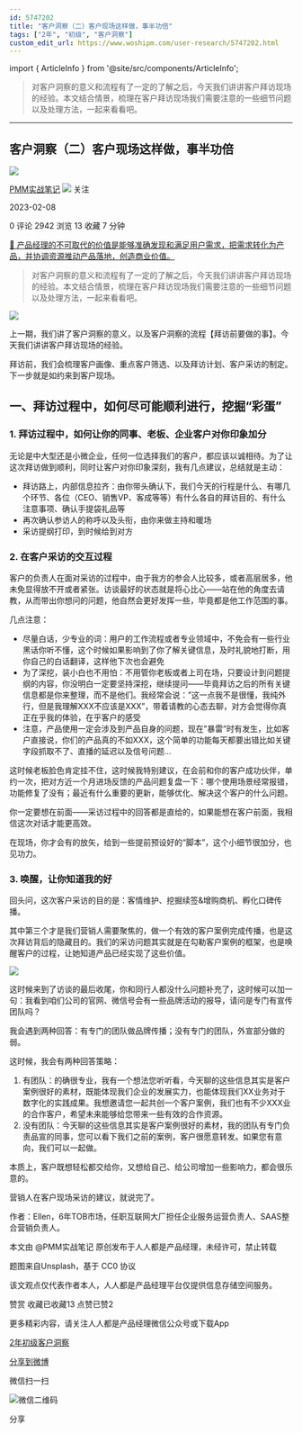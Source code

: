```yaml
---
id: 5747202
title: "客户洞察（二）客户现场这样做，事半功倍"
tags: ["2年", "初级", "客户洞察"]
custom_edit_url: https://www.woshipm.com/user-research/5747202.html
---
```

import { ArticleInfo } from '@site/src/components/ArticleInfo';

<ArticleInfo
    author="PMM实战笔记"
    authorLink="https://www.woshipm.com/u/1084308"
    published="2023-02-08"
    views={2942}
    comments={0}
    collects={13}
/>

> 对客户洞察的意义和流程有了一定的了解之后，今天我们讲讲客户拜访现场的经验。本文结合情景，梳理在客户拜访现场我们需要注意的一些细节问题以及处理方法，一起来看看吧。

---

## 客户洞察（二）客户现场这样做，事半功倍

[![](https://static.woshipm.com/pmapp_avatar_20230215113359_9706.jpg?imageView2/1/w/72/h/72/q/100)](https://www.woshipm.com/u/1084308)

[PMM实战笔记](https://www.woshipm.com/u/1084308) ![](https://static.woshipm.com/tag/1101_1@2x.png) 关注

2023-02-08

0 评论 2942 浏览 13 收藏 7 分钟

[🔗 产品经理的不可取代的价值是能够准确发现和满足用户需求，把需求转化为产品，并协调资源推动产品落地，创造商业价值。](https://ke.qidianla.com/courses/90pm)

> 对客户洞察的意义和流程有了一定的了解之后，今天我们讲讲客户拜访现场的经验。本文结合情景，梳理在客户拜访现场我们需要注意的一些细节问题以及处理方法，一起来看看吧。

![](https://image.woshipm.com/wp-files/2023/02/fJnUIgSVnX8TyjsazQoI.jpg)

上一期，我们讲了客户洞察的意义，以及客户洞察的流程【拜访前要做的事】。今天我们讲讲客户拜访现场的经验。

拜访前，我们会梳理客户画像、重点客户筛选、以及拜访计划、客户采访的制定。下一步就是如约来到客户现场。

## 一、拜访过程中，如何尽可能顺利进行，挖掘“彩蛋”

### 1\. 拜访过程中，如何让你的同事、老板、企业客户对你印象加分

无论是中大型还是小微企业，任何一位选择我们的客户，都应该以诚相待。为了让这次拜访做到顺利，同时让客户对你印象深刻，我有几点建议，总结就是主动：

*   拜访路上，内部信息拉齐：由你带头确认下，我们今天的行程是什么、有哪几个环节、各位（CEO、销售VP、客成等等）有什么各自的拜访目的、有什么注意事项、确认手提袋礼品等
*   再次确认参访人的称呼以及头衔，由你来做主持和暖场
*   采访提纲打印，到时候给到对方

### 2\. 在客户采访的交互过程

客户的负责人在面对采访的过程中，由于我方的参会人比较多，或者高层居多，他未免显得放不开或者紧张。访谈最好的状态就是将心比心——站在他的角度去请教，从而带出你想问的问题，他自然会更好发挥一些，毕竟都是他工作范围的事。

几点注意：

*   尽量白话，少专业的词：用户的工作流程或者专业领域中，不免会有一些行业黑话你听不懂，这个时候如果影响到了你了解关键信息，及时礼貌地打断，用你自己的白话翻译，这样他下次也会避免
*   为了深挖，装小白也不用怕：不用管你老板或者上司在场，只要设计到问题提纲的内容，你没明白一定要坚持深挖，继续提问——毕竟拜访之后的所有关键信息都是你来整理，而不是他们。我经常会说：”这一点我不是很懂，我纯外行，但是我理解XXX不应该是XXX”，带着请教的心态去聊，对方会觉得你真正在乎我的体验，在乎客户的感受
*   注意，产品使用一定会涉及到产品自身的问题，现在”暴雷”时有发生，比如客户直接说，你们的产品真的不如XXX，这个简单的功能每天都要出错比如关键字段抓取不了、直播的延迟以及信号问题…

这时候老板脸色肯定挂不住，这时候我特别建议，在会前和你的客户成功伙伴，单约一次，把对方近一个月进场反馈的产品问题复盘一下：哪个使用场景经常报错，功能修复了没有；最近有什么重要的更新，能够优化、解决这个客户的什么问题。

你一定要想在前面——采访过程中的回答都是直给的，如果能想在客户前面，我相信这次对话才能更高效。

在现场，你才会有的放矢，给到一些提前预设好的“脚本”，这个小细节很加分，也见功力。

### 3\. 唤醒，让你知道我的好

回头问，这次客户采访的目的是：客情维护、挖掘续签&增购商机、孵化口碑传播。

其中第三个才是我们营销人需要聚焦的，做一个有效的客户案例完成传播，也是这次拜访背后的隐藏目的。我们的采访问题其实就是在勾勒客户案例的框架，也是唤醒客户的过程，让她知道产品已经实现了这些价值。

![](https://image.woshipm.com/wp-files/2023/02/5zr91Rnae4jXzwoiEvt3.png)

这时候来到了访谈的最后收尾，你和同行人都没什么问题补充了，这时候可以加一句：我看到咱们公司的官网、微信号会有一些品牌活动的报导，请问是专门有宣传团队吗？

我会遇到两种回答：有专门的团队做品牌传播；没有专门的团队，外宣部分做的弱。

这时候，我会有两种回答策略：

1.  有团队：的确很专业，我有一个想法您听听看，今天聊的这些信息其实是客户案例很好的素材，既能体现我们企业的发展实力，也能体现我们XX业务对于数字化的实践成果。我想邀请您一起共创一个客户案例，我们也有不少XXX业的合作客户，希望未来能够给您带来一些有效的合作资源。
2.  没有团队：今天聊的这些信息其实是客户案例很好的素材，我的团队有专门负责品宣的同事，您可以看下我们之前的案例，客户很愿意转发。如果您有意向，我们可以一起做。

本质上，客户既想轻松都交给你，又想给自己、给公司增加一些影响力，都会很乐意的。

营销人在客户现场采访的建议，就说完了。

作者：Ellen，6年TOB市场，任职互联网大厂担任企业服务运营负责人、SAAS整合营销负责人。

本文由 @PMM实战笔记 原创发布于人人都是产品经理，未经许可，禁止转载

题图来自Unsplash，基于 CC0 协议

该文观点仅代表作者本人，人人都是产品经理平台仅提供信息存储空间服务。

赞赏 收藏已收藏13 点赞已赞2

更多精彩内容，请关注人人都是产品经理微信公众号或下载App

[2年](https://www.woshipm.com/tag/2%e5%b9%b4)[初级](https://www.woshipm.com/tag/%e5%88%9d%e7%ba%a7)[客户洞察](https://www.woshipm.com/tag/%e5%ae%a2%e6%88%b7%e6%b4%9e%e5%af%9f)

[分享到微博](https://service.weibo.com/share/share.php?appkey=2775287854&title=客户洞察（二）客户现场这样做，事半功倍&url=https://www.woshipm.com/user-research/5747202.html&pic=https://image.woshipm.com/wp-files/2023/02/fJnUIgSVnX8TyjsazQoI.jpg)

微信扫一扫

![微信二维码](https://api.pwmqr.com/qrcode/create/?url=https://www.woshipm.com/user-research/5747202.html)

分享